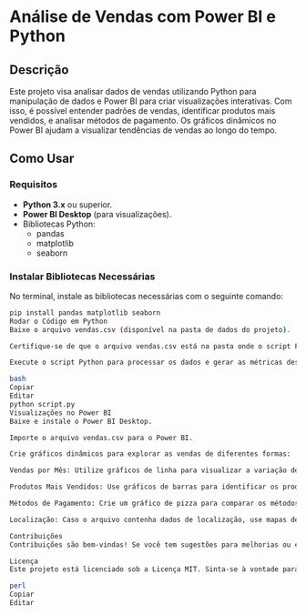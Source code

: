 # Análise de Vendas com Power BI e Python

## Descrição
Este projeto visa analisar dados de vendas utilizando Python para manipulação de dados e Power BI para criar visualizações interativas. Com isso, é possível entender padrões de vendas, identificar produtos mais vendidos, e analisar métodos de pagamento. Os gráficos dinâmicos no Power BI ajudam a visualizar tendências de vendas ao longo do tempo.

## Como Usar

### Requisitos
- **Python 3.x** ou superior.
- **Power BI Desktop** (para visualizações).
- Bibliotecas Python:
  - pandas
  - matplotlib
  - seaborn

### Instalar Bibliotecas Necessárias
No terminal, instale as bibliotecas necessárias com o seguinte comando:

```bash
pip install pandas matplotlib seaborn
Rodar o Código em Python
Baixe o arquivo vendas.csv (disponível na pasta de dados do projeto).

Certifique-se de que o arquivo vendas.csv está na pasta onde o script Python está localizado, ou ajuste o caminho no código.

Execute o script Python para processar os dados e gerar as métricas desejadas, como total de vendas, produtos mais vendidos, etc. Para rodar o script, use o comando:

bash
Copiar
Editar
python script.py
Visualizações no Power BI
Baixe e instale o Power BI Desktop.

Importe o arquivo vendas.csv para o Power BI.

Crie gráficos dinâmicos para explorar as vendas de diferentes formas:

Vendas por Mês: Utilize gráficos de linha para visualizar a variação de vendas ao longo do tempo.

Produtos Mais Vendidos: Use gráficos de barras para identificar os produtos mais vendidos.

Métodos de Pagamento: Crie um gráfico de pizza para comparar os métodos de pagamento mais usados.

Localização: Caso o arquivo contenha dados de localização, use mapas de calor ou gráficos de barras para visualizar as vendas por região.

Contribuições
Contribuições são bem-vindas! Se você tem sugestões para melhorias ou encontrou algum erro, faça um fork do projeto e envie um pull request. Caso tenha ideias para novos recursos ou melhorias na análise, sinta-se à vontade para contribuir!

Licença
Este projeto está licenciado sob a Licença MIT. Sinta-se à vontade para usar, modificar e distribuir o código, mas lembre-se de atribuir os créditos ao autor original e incluir a mesma licença em suas versões do projeto.

perl
Copiar
Editar
